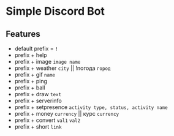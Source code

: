 # Simple Discord Bot

## Features

- default prefix = `!`
- prefix + help
- prefix + image `image name`
- prefix + weather `city` || !погода `город`
- prefix + gif `name`
- prefix + ping
- prefix + ball
- prefix + draw `text`
- prefix + serverinfo
- prefix + setpresence `activity type, status, activity name`
- prefix + money `currency` || курс `currency`
- prefix + convert `val1` `val2`
- prefix + short `link`
